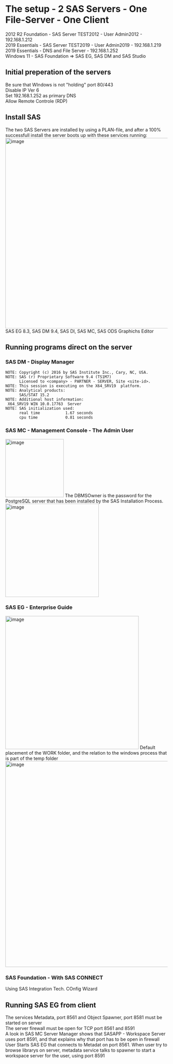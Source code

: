 # The setup - 2 SAS Servers - One File-Server - One Client #
2012 R2 Foundation - SAS Server TEST2012 - User Admin2012 - 192.168.1.212  
2019 Essentials - SAS Server TEST2019 - User Admin2019 - 192.168.1.219  
2019 Essentials - DNS and File Server - 192.168.1.252  
Windows 11 - SAS Foundation => SAS EG, SAS DM and SAS Studio
## Initial preperation of the servers ##
Be sure that WIndows is not "holding" port 80/443  
Disable IP Ver 6  
Set 192.168.1.252 as primary DNS  
Allow Remote Controle (RDP)
## Install SAS ##
The two SAS Servers are installed by using a PLAN-file, and after a 100% successfull install the server boots up with these services running: 
<img width="592" alt="image" src="https://user-images.githubusercontent.com/12120277/202742705-886fea9e-ab6d-4cf9-85ce-f71f0b4fbc5e.png">  
SAS EG 8.3, SAS DM 9.4, SAS DI, SAS MC, SAS ODS Graphichs Editor
## Running programs direct on the server ##  
### SAS DM - Display Manager ###  
```
NOTE: Copyright (c) 2016 by SAS Institute Inc., Cary, NC, USA.
NOTE: SAS (r) Proprietary Software 9.4 (TS1M7)
      Licensed to <company> - PARTNER - SERVER, Site <site-id>.
NOTE: This session is executing on the X64_SRV19  platform.
NOTE: Analytical products:
      SAS/STAT 15.2
NOTE: Additional host information:
 X64_SRV19 WIN 10.0.17763  Server
NOTE: SAS initialization used:
      real time           1.67 seconds
      cpu time            0.81 seconds
```  
### SAS MC - Management Console - The Admin User ###  
<img width="181" alt="image" src="https://user-images.githubusercontent.com/12120277/202748172-fd11ca80-5afc-4236-b8b1-4c9fce81691e.png">
The DBMSOwner is the password for the PostgreSQL server that has been installed by the SAS Installation Process.  
<img width="290" alt="image" src="https://user-images.githubusercontent.com/12120277/202748835-a503e1ea-9522-43c2-8255-da8ce116ce80.png">  

### SAS EG - Enterprise Guide ###  
<img width="414" alt="image" src="https://user-images.githubusercontent.com/12120277/202750935-115af8d1-14cc-448d-9009-6ec7d4d3e248.png">
Default placement of the WORK folder, and the relation to the windows process that is part of the temp folder
<img width="640" alt="image" src="https://user-images.githubusercontent.com/12120277/202751788-d0f93337-3b9b-4b74-b826-3a5c28b04d71.png">

### SAS Foundation - With SAS CONNECT ###
Using SAS Integration Tech. COnfig Wizard
## Running SAS EG from client ##  

The services Metadata, port 8561 and Object Spawner, port 8581 must be started on server  
The server firewall must be open for TCP port 8561 and 8591  
A look in SAS MC Server Manager shows that SASAPP - Workspace Server uses port 8591, and that explains why that port has to be open in firewall  
User Starts SAS EG that connects to Metadat on port 8561. When user try to browse librarys on server, metadata service talks to spawner to start a workspace server for the user, using port 8591

